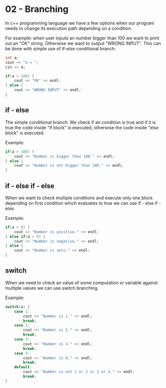 # 02 - Branching

In c++ programming language we have a few options when our program needs to 
change its execution path depending on a condition.

For example: when user inputs an number bigger than 100 we want to print out 
an "OK" string. Otherwise we want to output "WRONG INPUT".
This can be done with simple use of if-else conditional branch:
```c++
int a;
cout << "a = ";
cin >> a;

if(a > 100) {
    cout << "OK" << endl;
} else {
    cout << "WRONG INPUT" << endl;
}
```

## if - else

The simple conditional branch. We check if an condition is true and if it is 
true the code inside "if block" is executed, otherwise the code inside 
"else block" is executed.

Example:
```c++
if(a > 100) {
    cout << "Number is bigger than 100." << endl;
} else {
    cout << "Number is not bigger than 100." << endl;
}
```

## if - else if - else

When we want to check multiple conditions and execute only one block depending 
on first condition which evaluates to true we can use if - else if - else.

Example:
```c++
if(a > 0) {
    cout << "Number is positive." << endl;
} else if(a < 0) {
    cout << "Number is negative." << endl;
} else {
    cout << "Number is zero." << endl;
}
```

## switch

When we need to check an value of some computation or variable against multiple 
values we can use switch branching.

Example:
```c++
switch(a) {
    case 1:
        cout << "Number is 1." << endl;
        break;
    case 2:
        cout << "Number is 2." << endl;
        break;
    case 3:
        cout << "Number is 3." << endl;
        break;
    case 4:
        cout << "Number is 4." << endl;
        break;
    default: 
        cout << "Number is not 1 or 2 or 3 or 4." << endl;
        break;
}
```
